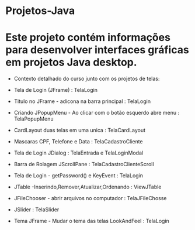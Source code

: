 # Projetos-Java
# Este projeto contém informações para desenvolver interfaces gráficas em projetos Java desktop. 

- Contexto detalhado do curso junto com os projetos de telas:

- Tela de Login (JFrame) : TelaLogin

- Titulo no JFrame - adicona na barra principal : TelaLogin

- Criando JPopupMenu - Ao clicar com o botão esquerdo abre menu : TelaPopupMenu 

- CardLayout duas telas em uma unica : TelaCardLayout

- Mascaras CPF, Telefone e Data : TelaCadastroCliente

- Tela de Login JDialog : TelaEntrada e TelaLoginModal

- Barra de Rolagem JScrollPane : TelaCadastroClienteScroll

- Tela de Login - getPassword() e KeyEvent : TelaLogin

- JTable -Inserindo,Remover,Atualizar,Ordenando : ViewJTable

- JFileChooser - abrir arquivos no computador : TelaJFileChosse

- JSlider : TelaSlider

- Tema JFrame - Mudar o tema das telas LookAndFeel : TelaLogin
